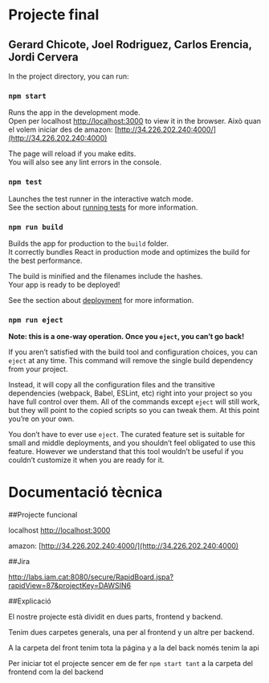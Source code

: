 # Projecte final

## Gerard Chicote, Joel Rodriguez, Carlos Erencia, Jordi Cervera

In the project directory, you can run:

### `npm start`

Runs the app in the development mode.<br />
Open per localhost [http://localhost:3000](http://localhost:3000) to view it in the browser. Això quan el volem iniciar des de amazon: [http://34.226.202.240:4000/](http://34.226.202.240:4000)

The page will reload if you make edits.<br />
You will also see any lint errors in the console.

### `npm test`

Launches the test runner in the interactive watch mode.<br />
See the section about [running tests](https://facebook.github.io/create-react-app/docs/running-tests) for more information.

### `npm run build`

Builds the app for production to the `build` folder.<br />
It correctly bundles React in production mode and optimizes the build for the best performance.

The build is minified and the filenames include the hashes.<br />
Your app is ready to be deployed!

See the section about [deployment](https://facebook.github.io/create-react-app/docs/deployment) for more information.

### `npm run eject`

**Note: this is a one-way operation. Once you `eject`, you can’t go back!**

If you aren’t satisfied with the build tool and configuration choices, you can `eject` at any time. This command will remove the single build dependency from your project.

Instead, it will copy all the configuration files and the transitive dependencies (webpack, Babel, ESLint, etc) right into your project so you have full control over them. All of the commands except `eject` will still work, but they will point to the copied scripts so you can tweak them. At this point you’re on your own.

You don’t have to ever use `eject`. The curated feature set is suitable for small and middle deployments, and you shouldn’t feel obligated to use this feature. However we understand that this tool wouldn’t be useful if you couldn’t customize it when you are ready for it.






# Documentació tècnica

##Projecte funcional

localhost [http://localhost:3000](http://localhost:3000)

amazon: [http://34.226.202.240:4000/](http://34.226.202.240:4000)

##Jira

http://labs.iam.cat:8080/secure/RapidBoard.jspa?rapidView=87&projectKey=DAWSIN6

##Explicació

El nostre projecte està dividit en dues parts, frontend y backend.

Tenim dues carpetes generals, una per al frontend y un altre per backend.

A la carpeta del front tenim tota la página y a la del back només tenim la api

Per iniciar tot el projecte sencer em de fer `npm start tant` a la carpeta del frontend com la del backend



